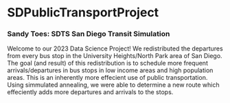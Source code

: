 # SDPublicTransportProject

### Sandy Toes: SDTS San Diego Transit Simulation

Welcome to our 2023 Data Science Project! We redistributed the departures from every bus stop in the University Heights/North Park area of San Diego. The goal (and result) of this redistribution is to schedule more frequent arrivals/departures in bus stops in low income areas and high population areas. This is an inherently more effecient use of public transportation. Using simmulated annealing, we were able to determine a new route which effeciently adds more departures and arrivals to the stops. 
